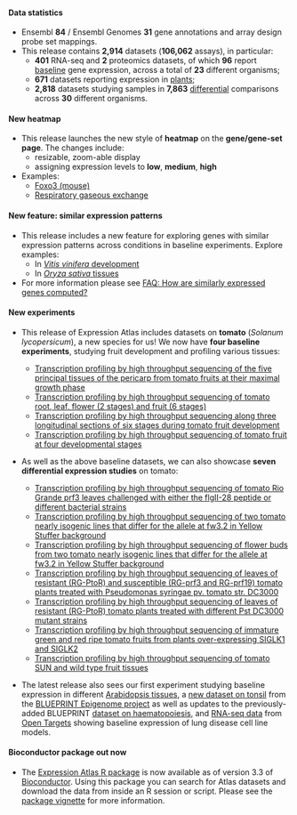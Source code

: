 #### Data statistics

- Ensembl **84** / Ensembl Genomes **31** gene annotations and array design probe set mappings.
- This release contains **2,914** datasets (**106,062** assays), in particular:
    - **401** RNA-seq and **2** proteomics datasets, of which **96** report [baseline](https://www.ebi.ac.uk/gxa/baseline/experiments) gene expression, across a total of **23** different organisms;
    - **671** datasets reporting expression in [plants](https://www.ebi.ac.uk/gxa/plant/experiments);
    - **2,818** datasets studying samples in **7,863** [differential](https://www.ebi.ac.uk/gxa/help/index.html#differential-expression) comparisons across **30** different organisms.

#### New heatmap

- This release launches the new style of **heatmap** on the **gene/gene-set page**. The changes include:
    - resizable, zoom-able display
    - assigning expression levels to **low**, **medium**, **high**
- Examples:
    - [Foxo3 (mouse)](https://www.ebi.ac.uk/gxa/genes/ENSMUSG00000048756)
    - [Respiratory gaseous exchange](https://www.ebi.ac.uk/gxa/genesets/GO:0007585)

#### New feature: similar expression patterns

- This release includes a new feature for exploring genes with similar expression patterns across conditions in baseline experiments. Explore examples:
    - In [_Vitis vinifera_ development](https://www.ebi.ac.uk/gxa/experiments/E-MTAB-4220?accessKey=&serializedFilterFactors=&queryFactorType=DEVELOPMENTAL_STAGE&rootContext=&heatmapMatrixSize=50&displayLevels=false&displayGeneDistribution=false&geneQuery=VIT_01s0010g00060&_queryFactorValues=1&specific=true&_specific=on&cutoff=0.5)
    - In [_Oryza sativa_ tissues](https://www.ebi.ac.uk/gxa/experiments/E-MTAB-2037?accessKey=&serializedFilterFactors=&queryFactorType=ORGANISM_PART&rootContext=&heatmapMatrixSize=50&displayLevels=false&displayGeneDistribution=false&geneQuery=EPlOSAG00000008047&_queryFactorValues=1&specific=true&_specific=on&cutoff=0.5)
- For more information please see [FAQ: How are similarly expressed genes computed?](https://www.ebi.ac.uk/gxa/FAQ.html#similarExpression)

#### New experiments

- This release of Expression Atlas includes datasets on **tomato** (_Solanum lycopersicum_), a new species for us! We now have **four baseline experiments**, studying fruit development and profiling various tissues:
    - [Transcription profiling by high throughput sequencing of the five principal tissues of the pericarp from tomato fruits at their maximal growth phase](https://www.ebi.ac.uk/gxa/experiments/E-MTAB-4765)
    - [Transcription profiling by high throughput sequencing of tomato root, leaf, flower (2 stages) and fruit (6 stages)](https://www.ebi.ac.uk/gxa/experiments/E-MTAB-4812)
    - [Transcription profiling by high throughput sequencing along three longitudinal sections of six stages during tomato fruit development](https://www.ebi.ac.uk/gxa/experiments/E-MTAB-4813)
    - [Transcription profiling by high throughput sequencing of tomato fruit at four developmental stages](https://www.ebi.ac.uk/gxa/experiments/E-MTAB-4818)

- As well as the above baseline datasets, we can also showcase **seven differential expression studies** on tomato:
    - [Transcription profiling by high throughput sequencing of tomato Rio Grande prf3 leaves challenged with either the flgII-28 peptide or different bacterial strains](https://www.ebi.ac.uk/gxa/experiments/E-MTAB-4789)
    - [Transcription profiling by high throughput sequencing of two tomato nearly isogenic lines that differ for the allele at fw3.2 in Yellow Stuffer background](https://www.ebi.ac.uk/gxa/experiments/E-MTAB-4792)
    - [Transcription profiling by high throughput sequencing of flower buds from two tomato nearly isogenic lines that differ for the allele at fw3.2 in Yellow Stuffer background](https://www.ebi.ac.uk/gxa/experiments/E-MTAB-4793)
    - [Transcription profiling by high throughput sequencing of leaves of resistant (RG-PtoR) and susceptible (RG-prf3 and RG-prf19) tomato plants treated with Pseudomonas syringae pv. tomato str. DC3000](https://www.ebi.ac.uk/gxa/experiments/E-MTAB-4796)
    - [Transcription profiling by high throughput sequencing of leaves of resistant (RG-PtoR) tomato plants treated with different Pst DC3000 mutant strains](https://www.ebi.ac.uk/gxa/experiments/E-MTAB-4797)
    - [Transcription profiling by high throughput sequencing of immature green and red ripe tomato fruits from plants over-expressing SIGLK1 and SIGLK2](https://www.ebi.ac.uk/gxa/experiments/E-MTAB-4819)
    - [Transcription profiling by high throughput sequencing of tomato SUN and wild type fruit tissues](https://www.ebi.ac.uk/gxa/experiments/E-MTAB-4837)

- The latest release also sees our first experiment studying baseline expression in different [Arabidopsis tissues](https://www.ebi.ac.uk/gxa/experiments/E-GEOD-38612), a [new dataset on tonsil](https://www.ebi.ac.uk/gxa/experiments/E-MTAB-4754) from the [BLUEPRINT Epigenome project](http://dcc.blueprint-epigenome.eu/) as well as updates to the previously-added BLUEPRINT [dataset on haematopoiesis](https://www.ebi.ac.uk/gxa/experiments/E-MTAB-3827), and [RNA-seq data](https://www.ebi.ac.uk/gxa/experiments/E-MTAB-4729) from [Open Targets](http://www.opentargets.org/) showing baseline expression of lung disease cell line models.

#### Bioconductor package out now

- The [ Expression Atlas R package](http://www.bioconductor.org/packages/release/bioc/html/ExpressionAtlas.html) is now available as of version 3.3 of [Bioconductor](http://www.bioconductor.org/). Using this package you can search for Atlas datasets and download the data from inside an R session or script. Please see the [package vignette](http://www.bioconductor.org/packages/release/bioc/vignettes/ExpressionAtlas/inst/doc/ExpressionAtlas.html) for more information.
